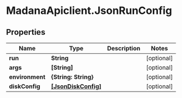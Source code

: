 # MadanaApiclient.JsonRunConfig

## Properties

Name | Type | Description | Notes
------------ | ------------- | ------------- | -------------
**run** | **String** |  | [optional] 
**args** | **[String]** |  | [optional] 
**environment** | **{String: String}** |  | [optional] 
**diskConfig** | [**[JsonDiskConfig]**](JsonDiskConfig.md) |  | [optional] 



